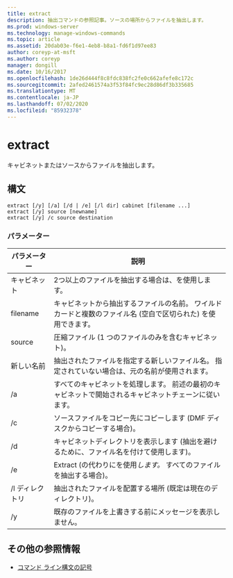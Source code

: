 ```yaml
---
title: extract
description: 抽出コマンドの参照記事。ソースの場所からファイルを抽出します。
ms.prod: windows-server
ms.technology: manage-windows-commands
ms.topic: article
ms.assetid: 20dab03e-f6e1-4eb8-b8a1-fd6f1d97ee83
author: coreyp-at-msft
ms.author: coreyp
manager: dongill
ms.date: 10/16/2017
ms.openlocfilehash: 1de26d444f8c8fdc838fc2fe0c662afefe8c172c
ms.sourcegitcommit: 2afed2461574a3f53f84fc9ec28d86df3b335685
ms.translationtype: MT
ms.contentlocale: ja-JP
ms.lasthandoff: 07/02/2020
ms.locfileid: "85932378"
---
```

# <a name="extract"></a>extract

キャビネットまたはソースからファイルを抽出します。

## <a name="syntax"></a>構文

```
extract [/y] [/a] [/d | /e] [/l dir] cabinet [filename ...]
extract [/y] source [newname]
extract [/y] /c source destination
```

### <a name="parameters"></a>パラメーター

| パラメーター | 説明 |
| --------- | ----------- |
| キャビネット | 2つ以上のファイルを抽出する場合は、を使用します。 |
| filename | キャビネットから抽出するファイルの名前。 ワイルドカードと複数のファイル名 (空白で区切られた) を使用できます。 |
| source | 圧縮ファイル (1 つのファイルのみを含むキャビネット)。 |
| 新しい名前 | 抽出されたファイルを指定する新しいファイル名。 指定されていない場合は、元の名前が使用されます。 |
| /a | すべてのキャビネットを処理します。 前述の最初のキャビネットで開始されるキャビネットチェーンに従います。 |
| /c | ソースファイルをコピー先にコピーします (DMF ディスクからコピーする場合)。 |
| /d | キャビネットディレクトリを表示します (抽出を避けるために、ファイル名を付けて使用します)。 |
| /e | Extract (の代わりにを使用*します。* すべてのファイルを抽出する場合)。 |
| /l ディレクトリ | 抽出されたファイルを配置する場所 (既定は現在のディレクトリ)。 |
| /y | 既存のファイルを上書きする前にメッセージを表示しません。 |

## <a name="additional-references"></a>その他の参照情報

- [コマンド ライン構文の記号](command-line-syntax-key.md)
